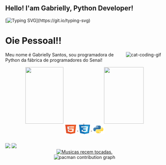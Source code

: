 ## Hello! I'am Gabrielly, Python Developer!

 [![Typing SVG](https://readme-typing-svg.herokuapp.com?font=Poppins&width=650&height=30&lines=print(+%22Hello+Dev!+Welcome+to+my+Git+Hub%22+))](https://git.io/typing-svg)
 
# Oie Pessoal!!

<img align="right" alt="cat-coding-gif" src="https://media.giphy.com/media/JIX9t2j0ZTN9S/giphy.gif" width="120" />

Meu nome é Gabrielly Santos, sou programadora de Python da fábrica de programadores do Senai!


  <div align="center">
  <a href="https://github.com/G4byyS4nt0s">
  <img height="180em"width="49%" src="https://github-readme-stats.vercel.app/api?username=G4byyS4nt0s&show_icons=true&theme=dracula&include_all_commits=true&count_private=true"/>
  <img height="180em" width="50%" src="https://github-readme-stats.vercel.app/api/top-langs/?username=G4byyS4nt0s&layout=compact&langs_count_private=true&theme=dracula"/>
</div>
    
<div align="center">
  <img align="center" alt="Paulo-HTML" height="30" width="40" src="https://raw.githubusercontent.com/devicons/devicon/master/icons/html5/html5-original.svg">
  <img align="center" alt="Paulo-CSS" height="30" width="40" src="https://raw.githubusercontent.com/devicons/devicon/master/icons/css3/css3-original.svg">
  <img align="center" alt="Paulo-Python" height="30" width="40" src="https://raw.githubusercontent.com/devicons/devicon/master/icons/python/python-original.svg">
</div>
 
   ##
 
<div> 
  <a href="https://instagram.com/g4byys4nt0s" target="_blank"><img src="https://img.shields.io/badge/-Instagram-%23E4405F?style=for-the-badge&logo=instagram&logoColor=white" target="_blank"></a>
  <a href = "mailto:gabyolivysantos2@gmail.com"><img src="https://img.shields.io/badge/-Gmail-%23333?style=for-the-badge&logo=gmail&logoColor=white" target="_blank"></a>
 <div align="center">
  <a href="https://open.spotify.com/user/31eippqmobb7gagujxrcet7cxkw4?si=lyDRuiEST7WC9cnNTF6Tqw">
   <div align="center">
  <a href="https://open.spotify.com/user/21k3nye57fpgsxorxbahnht3a">
   <img src="https://spotify-recently-played-readme.vercel.app/api?user=21k3nye57fpgsxorxbahnht3a&count=2&unique=false" alt="Musicas recem tocadas." width="500"/>
  </a>

</div>

<picture>
  <source media="(prefers-color-scheme: dark)" srcset="https://raw.githubusercontent.com/ricardolimaa29/ricardolimaa29/output/pacman-contribution-graph-dark.svg">
  <source media="(prefers-color-scheme: light)" srcset="https://raw.githubusercontent.com/ricardolimaa29/ricardolimaa29/output/pacman-contribution-graph.svg">
  <img alt="pacman contribution graph" src="https://raw.githubusercontent.com/pauloVarelo/pauloVarelo/output/pacman-contribution-graph-dark.svg">
</picture>
